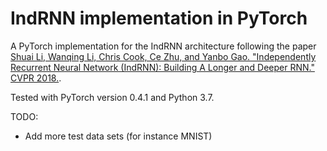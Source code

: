 # IndRNN implementation in PyTorch

A PyTorch implementation for the IndRNN architecture following the paper [Shuai Li, Wanqing Li, Chris Cook, Ce Zhu, and Yanbo Gao. "Independently Recurrent Neural Network (IndRNN): Building A Longer and Deeper RNN." CVPR 2018.](https://arxiv.org/abs/1803.04831).

Tested with PyTorch version 0.4.1 and Python 3.7.

TODO: 
- Add more test data sets (for instance MNIST)
